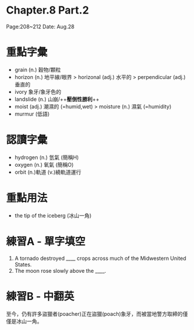 # Chapter.8   Part.2   
Page:208~212 Date: Aug.28
# 重點字彙
* grain (n.) 穀物/顆粒
* horizon (n.) 地平線/眼界
\> horizonal (adj.) 水平的
\> perpendicular (adj.) 垂直的
* ivory 象牙/象牙色的
* landslide (n.) 山崩/++**壓倒性勝利**++
* moist (adj.) 潮濕的 (=humid,wet)
\> moisture (n.) 濕氣 (=humidity)
* murmur (低語)
# 認讀字彙
* hydrogen (n.) 氫氣 (簡稱H)
* oxygen (n.) 氧氣 (簡稱O)
* orbit (n.)軌道 (v.)繞軌道運行
# 重點用法
* the tip of the iceberg (冰山一角)
# 練習A - 單字填空
1. A tornado destroyed ____ crops across much of the Midwestern United States.
2. The moon rose slowly above the ____.
# 練習B - 中翻英
至今，仍有許多盜獵者(poacher)正在盜獵(poach)象牙，而被當地警方取締的僅僅是冰山一角。